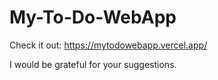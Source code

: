 # My-To-Do-WebApp
Check it out: https://mytodowebapp.vercel.app/

I would be grateful for your suggestions.
